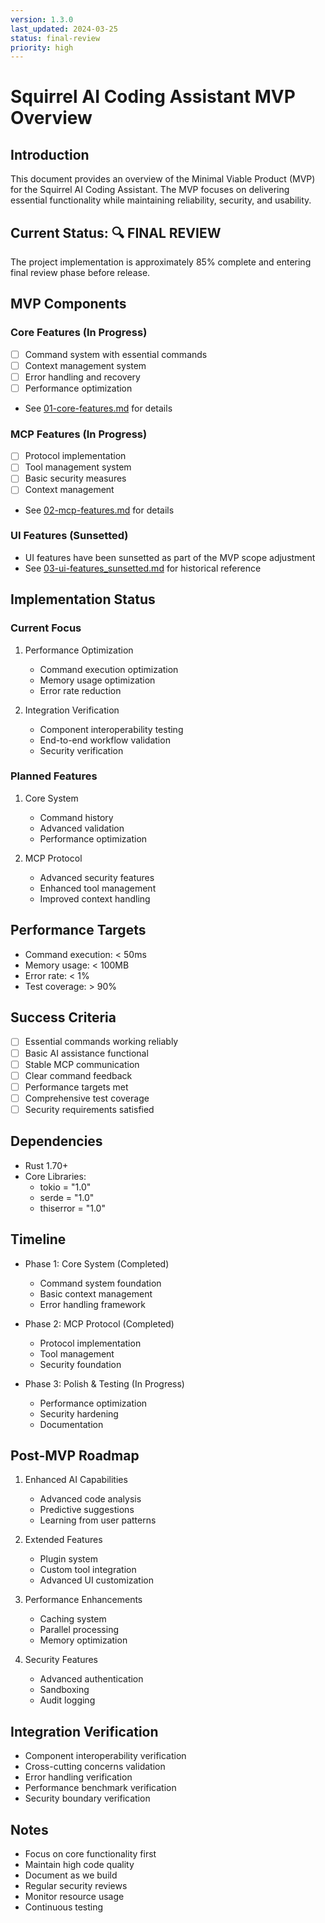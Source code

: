 ```yaml
---
version: 1.3.0
last_updated: 2024-03-25
status: final-review
priority: high
---
```


# Squirrel AI Coding Assistant MVP Overview

## Introduction
This document provides an overview of the Minimal Viable Product (MVP) for the Squirrel AI Coding Assistant. The MVP focuses on delivering essential functionality while maintaining reliability, security, and usability.

## Current Status: 🔍 FINAL REVIEW
The project implementation is approximately 85% complete and entering final review phase before release.

## MVP Components

### Core Features (In Progress)
- [ ] Command system with essential commands
- [ ] Context management system
- [ ] Error handling and recovery
- [ ] Performance optimization
- See [01-core-features.md](01-core-features.md) for details

### MCP Features (In Progress)
- [ ] Protocol implementation
- [ ] Tool management system
- [ ] Basic security measures
- [ ] Context management
- See [02-mcp-features.md](02-mcp-features.md) for details

### UI Features (Sunsetted)
- UI features have been sunsetted as part of the MVP scope adjustment
- See [03-ui-features_sunsetted.md](03-ui-features_sunsetted.md) for historical reference

## Implementation Status

### Current Focus
1. Performance Optimization
   - Command execution optimization
   - Memory usage optimization
   - Error rate reduction

2. Integration Verification
   - Component interoperability testing
   - End-to-end workflow validation
   - Security verification

### Planned Features
1. Core System
   - Command history
   - Advanced validation
   - Performance optimization

2. MCP Protocol
   - Advanced security features
   - Enhanced tool management
   - Improved context handling

## Performance Targets
- Command execution: < 50ms
- Memory usage: < 100MB
- Error rate: < 1%
- Test coverage: > 90%

## Success Criteria
- [ ] Essential commands working reliably
- [ ] Basic AI assistance functional
- [ ] Stable MCP communication
- [ ] Clear command feedback
- [ ] Performance targets met
- [ ] Comprehensive test coverage
- [ ] Security requirements satisfied

## Dependencies
- Rust 1.70+
- Core Libraries:
  - tokio = "1.0"
  - serde = "1.0"
  - thiserror = "1.0"

## Timeline
- Phase 1: Core System (Completed)
  - Command system foundation
  - Basic context management
  - Error handling framework

- Phase 2: MCP Protocol (Completed)
  - Protocol implementation
  - Tool management
  - Security foundation

- Phase 3: Polish & Testing (In Progress)
  - Performance optimization
  - Security hardening
  - Documentation

## Post-MVP Roadmap
1. Enhanced AI Capabilities
   - Advanced code analysis
   - Predictive suggestions
   - Learning from user patterns

2. Extended Features
   - Plugin system
   - Custom tool integration
   - Advanced UI customization

3. Performance Enhancements
   - Caching system
   - Parallel processing
   - Memory optimization

4. Security Features
   - Advanced authentication
   - Sandboxing
   - Audit logging

## Integration Verification
- Component interoperability verification
- Cross-cutting concerns validation
- Error handling verification
- Performance benchmark verification
- Security boundary verification

## Notes
- Focus on core functionality first
- Maintain high code quality
- Document as we build
- Regular security reviews
- Monitor resource usage
- Continuous testing 